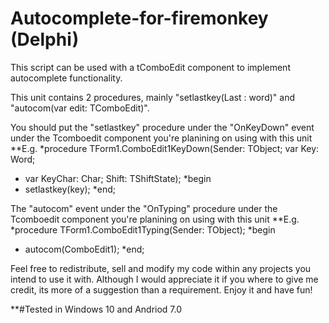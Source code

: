 # Autocomplete-for-firemonkey (Delphi)
This script can be used with a tComboEdit component to implement autocomplete functionality. 

This unit contains 2 procedures, mainly "setlastkey(Last : word)" and "autocom(var edit: TComboEdit)". 

You should put the "setlastkey" procedure under the "OnKeyDown" event under the Tcomboedit component you're planining on using with this unit
**E.g. 
*procedure TForm1.ComboEdit1KeyDown(Sender: TObject; var Key: Word;
*  var KeyChar: Char; Shift: TShiftState);
*begin
*  setlastkey(key);
*end;

The "autocom" event under the "OnTyping" procedure under the Tcomboedit component you're planining on using with this unit
**E.g.
*procedure TForm1.ComboEdit1Typing(Sender: TObject);
*begin
* autocom(ComboEdit1);
*end;

Feel free to redistribute, sell and modify my code within any projects you intend to use it with. Although I would appreciate it if you where to give me credit, its more of a suggestion than a requirement. Enjoy it and have fun!

**#Tested in Windows 10 and Andriod 7.0 
